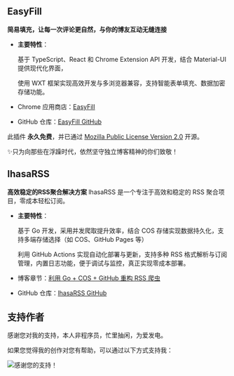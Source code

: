 ## EasyFill

**简易填充，让每一次评论更自然，与你的博友互动无缝连接**  

- **主要特性**：

    基于 TypeScript、React 和 Chrome Extension API 开发，结合 Material-UI 提供现代化界面，
    
    使用 WXT 框架实现高效开发与多浏览器兼容，支持智能表单填充、数据加密存储功能。  

- Chrome 应用商店：[EasyFill]()
- GitHub 仓库：[EasyFill GitHub](https://github.com/achuanya/EasyFill)

此插件 **永久免费**，并已通过 [Mozilla Public License Version 2.0](https://github.com/achuanya/EasyFill/blob/main/LICENSE) 开源。

✨只为向那些在浮躁时代，依然坚守独立博客精神的你们致敬！

## lhasaRSS

**高效稳定的RSS聚合解决方案** 
lhasaRSS 是一个专注于高效和稳定的 RSS 聚合项目，零成本轻松订阅。  

- **主要特性**：

    基于 Go 开发，采用并发爬取提升效率，结合 COS 存储实现数据持久化，支持多端存储选择（如 COS、GitHub Pages 等）
    
    利用 GitHub Actions 实现自动化部署与更新，支持多种 RSS 格式解析与订阅管理，内置日志功能，便于调试与监控，真正实现零成本部署。

- 博客章节：[利用 Go + COS + GitHub 重构 RSS 爬虫](https://lhasa.icu/ReconstructThelhasaRSSProject.html)  
- GitHub 仓库：[lhasaRSS GitHub](https://github.com/achuanya/lhasaRSS)

## 支持作者

感谢您对我的支持，本人非程序员，忙里抽闲，为爱发电。

如果您觉得我的创作对您有帮助，可以通过以下方式支持我：

<img src="/images/Appreciation-code.jpg" title="感谢您的支持！" style="max-width:50%" />